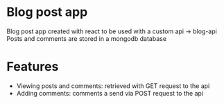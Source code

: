 # Blog post app

Blog post app created with react to be used with a custom api -> blog-api
Posts and comments are stored in a mongodb database

# Features

- Viewing posts and comments: retrieved with GET request to the api
- Adding comments: comments a send via POST request to the api
